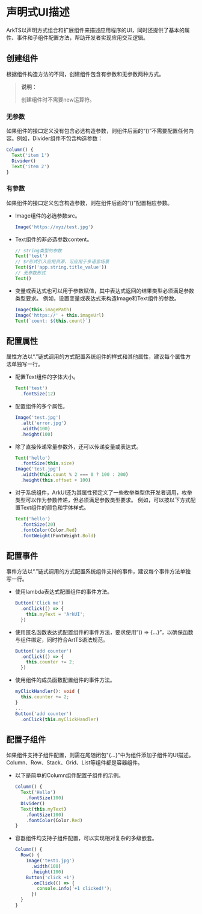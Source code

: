 # 声明式UI描述


ArkTS以声明方式组合和扩展组件来描述应用程序的UI，同时还提供了基本的属性、事件和子组件配置方法，帮助开发者实现应用交互逻辑。


## 创建组件

根据组件构造方法的不同，创建组件包含有参数和无参数两种方式。

>  **说明：**
>
>  创建组件时不需要new运算符。


### 无参数

如果组件的接口定义没有包含必选构造参数，则组件后面的“()”不需要配置任何内容。例如，Divider组件不包含构造参数：


```ts
Column() {
  Text('item 1')
  Divider()
  Text('item 2')
}
```


### 有参数

如果组件的接口定义包含构造参数，则在组件后面的“()”配置相应参数。

- Image组件的必选参数src。

  ```ts
  Image('https://xyz/test.jpg')
  ```


- Text组件的非必选参数content。

  ```ts
  // string类型的参数
  Text('test')
  // $r形式引入应用资源，可应用于多语言场景
  Text($r('app.string.title_value'))
  // 无参数形式
  Text()
  ```


- 变量或表达式也可以用于参数赋值，其中表达式返回的结果类型必须满足参数类型要求。
    例如，设置变量或表达式来构造Image和Text组件的参数。

    ```ts
    Image(this.imagePath)
    Image('https://' + this.imageUrl)
    Text(`count: ${this.count}`)
    ```


## 配置属性

属性方法以“.”链式调用的方式配置系统组件的样式和其他属性，建议每个属性方法单独写一行。


- 配置Text组件的字体大小。

  ```ts
  Text('test')
    .fontSize(12)
  ```

- 配置组件的多个属性。

  ```ts
  Image('test.jpg')
    .alt('error.jpg')    
    .width(100)    
    .height(100)
  ```

- 除了直接传递常量参数外，还可以传递变量或表达式。

  ```ts
  Text('hello')
    .fontSize(this.size)
  Image('test.jpg')
    .width(this.count % 2 === 0 ? 100 : 200)    
    .height(this.offset + 100)
  ```

- 对于系统组件，ArkUI还为其属性预定义了一些枚举类型供开发者调用，枚举类型可以作为参数传递，但必须满足参数类型要求。
  例如，可以按以下方式配置Text组件的颜色和字体样式。

  ```ts
  Text('hello')
    .fontSize(20)
    .fontColor(Color.Red)
    .fontWeight(FontWeight.Bold)
  ```


## 配置事件

事件方法以“.”链式调用的方式配置系统组件支持的事件，建议每个事件方法单独写一行。


- 使用lambda表达式配置组件的事件方法。

  ```ts
  Button('Click me')
    .onClick(() => {
      this.myText = 'ArkUI';
    })
  ```

- 使用匿名函数表达式配置组件的事件方法，要求使用“() => {...}”，以确保函数与组件绑定，同时符合ArtTS语法规范。

  ```ts
  Button('add counter')
    .onClick(() => {
      this.counter += 2;
    })
  ```

- 使用组件的成员函数配置组件的事件方法。

  ```ts
  myClickHandler(): void {
    this.counter += 2;
  }
  ...
  Button('add counter')
    .onClick(this.myClickHandler)
  ```


## 配置子组件

如果组件支持子组件配置，则需在尾随闭包"{...}"中为组件添加子组件的UI描述。Column、Row、Stack、Grid、List等组件都是容器组件。


- 以下是简单的Column组件配置子组件的示例。

  ```ts
  Column() {
    Text('Hello')
      .fontSize(100)
    Divider()
    Text(this.myText)
      .fontSize(100)
      .fontColor(Color.Red)
  }
  ```

- 容器组件均支持子组件配置，可以实现相对复杂的多级嵌套。

  ```ts
  Column() {
    Row() {
      Image('test1.jpg')
        .width(100)
        .height(100)
      Button('click +1')
        .onClick(() => {
          console.info('+1 clicked!');
        })
    }
  }
  ```

